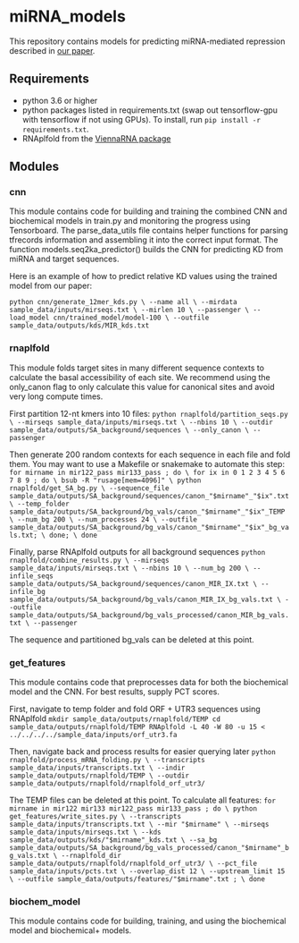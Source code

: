 # miRNA_models

This repository contains models for predicting miRNA-mediated repression described in [our paper](https://www.biorxiv.org/content/10.1101/414763v1).

## Requirements
- python 3.6 or higher
- python packages listed in requirements.txt (swap out tensorflow-gpu with tensorflow if not using GPUs). To install, run `pip install -r requirements.txt`.
- RNAplfold from the [ViennaRNA package](https://www.tbi.univie.ac.at/RNA/)

## Modules

### cnn
This module contains code for building and training the combined CNN and biochemical models in train.py and monitoring the progress using Tensorboard. The parse_data_utils file contains helper functions for parsing tfrecords information and assembling it into the correct input format. The function models.seq2ka_predictor() builds the CNN for predicting KD from miRNA and target sequences.

Here is an example of how to predict relative KD values using the trained model from our paper:

`
python cnn/generate_12mer_kds.py \
--name all \
--mirdata sample_data/inputs/mirseqs.txt \
--mirlen 10 \
--passenger \
--load_model cnn/trained_model/model-100 \
--outfile sample_data/outputs/kds/MIR_kds.txt
`

### rnaplfold
This module folds target sites in many different sequence contexts to calculate the basal accessibility of each site. We recommend using the only_canon flag to only calculate this value for canonical sites and avoid very long compute times.

First partition 12-nt kmers into 10 files:
`
python rnaplfold/partition_seqs.py \
--mirseqs sample_data/inputs/mirseqs.txt \
--nbins 10 \
--outdir sample_data/outputs/SA_background/sequences \
--only_canon \
--passenger
`

Then generate 200 random contexts for each sequence in each file and fold them. You may want to use a Makefile or snakemake to automate this step:
`
for mirname in mir122_pass mir133_pass ; do \
for ix in 0 1 2 3 4 5 6 7 8 9 ; do \
bsub -R "rusage[mem=4096]" \
python rnaplfold/get_SA_bg.py \
--sequence_file sample_data/outputs/SA_background/sequences/canon_"$mirname"_"$ix".txt \
--temp_folder sample_data/outputs/SA_background/bg_vals/canon_"$mirname"_"$ix"_TEMP \
--num_bg 200 \
--num_processes 24 \
--outfile sample_data/outputs/SA_background/bg_vals/canon_"$mirname"_"$ix"_bg_vals.txt; \
done; \
done
`

Finally, parse RNAplfold outputs for all background sequences
`
python rnaplfold/combine_results.py \
--mirseqs sample_data/inputs/mirseqs.txt \
--nbins 10 \
--num_bg 200 \
--infile_seqs sample_data/outputs/SA_background/sequences/canon_MIR_IX.txt \
--infile_bg sample_data/outputs/SA_background/bg_vals/canon_MIR_IX_bg_vals.txt \
--outfile sample_data/outputs/SA_background/bg_vals_processed/canon_MIR_bg_vals.txt \
--passenger
`

The sequence and partitioned bg_vals can be deleted at this point.

### get_features
This module contains code that preprocesses data for both the biochemical model and the CNN. For best results, supply PCT scores.

First, navigate to temp folder and fold ORF + UTR3 sequences using RNAplfold
`
mkdir sample_data/outputs/rnaplfold/TEMP
cd sample_data/outputs/rnaplfold/TEMP
RNAplfold -L 40 -W 80 -u 15 < ../../../../sample_data/inputs/orf_utr3.fa
`

Then, navigate back and process results for easier querying later
`
python rnaplfold/process_mRNA_folding.py \
--transcripts sample_data/inputs/transcripts.txt \
--indir sample_data/outputs/rnaplfold/TEMP \
--outdir sample_data/outputs/rnaplfold/rnaplfold_orf_utr3/
`

The TEMP files can be deleted at this point. To calculate all features:
`
for mirname in mir122 mir133 mir122_pass mir133_pass ; do \
python get_features/write_sites.py \
--transcripts sample_data/inputs/transcripts.txt \
--mir "$mirname" \
--mirseqs sample_data/inputs/mirseqs.txt \
--kds sample_data/outputs/kds/"$mirname"_kds.txt \
--sa_bg sample_data/outputs/SA_background/bg_vals_processed/canon_"$mirname"_bg_vals.txt \
--rnaplfold_dir sample_data/outputs/rnaplfold/rnaplfold_orf_utr3/ \
--pct_file sample_data/inputs/pcts.txt \
--overlap_dist 12 \
--upstream_limit 15 \
--outfile sample_data/outputs/features/"$mirname".txt ; \
done
`

### biochem_model
This module contains code for building, training, and using the biochemical model and biochemical+ models.


